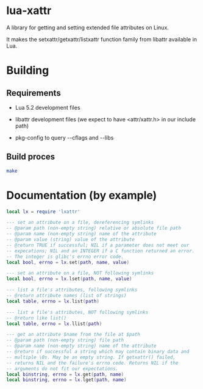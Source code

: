 # lua-xattr

A library for getting and setting extended file attributes on Linux.

It makes the setxattr/getxattr/listxattr function family from libattr
available in Lua. 

# Building

## Requirements

* Lua 5.2 development files 

* libattr development files (we expect to have <attr/xattr.h> in our
  include path)

* pkg-config to query --cflags and --libs

## Build proces

```sh
make
```

# Documentation (by example)

```lua
local lx = require 'lxattr'

--- set an attribute on a file, dereferencing symlinks
-- @param path (non-empty string) relative or absolute file path
-- @param name (non-empty string) name of the attribute
-- @param value (string) value of the attribute
-- @return TRUE if successful; NIL if a parameter does not meet our
-- expecations; NIL and an INTEGER if a C function returned an error.
-- The integer is glibc's errno error code.
local bool, errno = lx.set(path, name, value)

--- set an attribute on a file, NOT following symlinks
local bool, errno = lx.lset(path, name, value)

--- list a file's attributes, following symlinks
-- @return attribute names (list of strings)
local table, errno = lx.list(path)

--- list a file's attributes, NOT following symlinks
-- @return like list()
local table, errno = lx.llist(path)

--- get an attribute $name from the file at $path
-- @param path (non-empty string) file path
-- @param name (non-empty string) name of the attribute
-- @return if successful a string which may contain binary data and
-- multiple \0s. May be an empty string. If getxattr() failed,
-- returns NIL and the failure's errno code. Returns NIL if the
-- arguments do not fit our expectations.
local binstring, errno = lx.get(path, name)
local binstring, errno = lx.lget(path, name)
```
